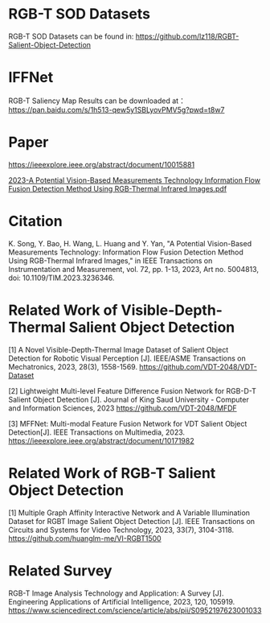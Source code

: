 # RGB-T SOD Datasets
RGB-T SOD Datasets can be found in: https://github.com/lz118/RGBT-Salient-Object-Detection

# IFFNet
RGB-T Saliency Map Results can be downloaded at：https://pan.baidu.com/s/1h513-qew5y1SBLyovPMV5g?pwd=t8w7

# Paper
https://ieeexplore.ieee.org/abstract/document/10015881

[2023-A Potential Vision-Based Measurements Technology Information Flow Fusion Detection Method Using RGB-Thermal Infrared Images.pdf](https://github.com/VDT-2048/IFFNet/files/13700324/2023-A.Potential.Vision-Based.Measurements.Technology.Information.Flow.Fusion.Detection.Method.Using.RGB-Thermal.Infrared.Images.pdf)


# Citation
K. Song, Y. Bao, H. Wang, L. Huang and Y. Yan, "A Potential Vision-Based Measurements Technology: Information Flow Fusion Detection Method Using RGB-Thermal Infrared Images," in IEEE Transactions on Instrumentation and Measurement, vol. 72, pp. 1-13, 2023, Art no. 5004813, doi: 10.1109/TIM.2023.3236346.


#  Related Work of Visible-Depth-Thermal Salient Object Detection
[1]  A Novel Visible-Depth-Thermal Image Dataset of Salient Object Detection for Robotic Visual Perception [J]. IEEE/ASME Transactions on Mechatronics, 2023, 28(3), 1558-1569.
https://github.com/VDT-2048/VDT-Dataset

[2]  Lightweight Multi-level Feature Difference Fusion Network for RGB-D-T Salient Object Detection [J]. Journal of King Saud University - Computer and Information Sciences, 2023
https://github.com/VDT-2048/MFDF

[3]  MFFNet: Multi-modal Feature Fusion Network for VDT Salient Object Detection[J]. IEEE Transactions on Multimedia, 2023.
https://ieeexplore.ieee.org/abstract/document/10171982
 
# Related Work of RGB-T Salient Object Detection
[1]  Multiple Graph Affinity Interactive Network and A Variable Illumination Dataset for RGBT Image Salient Object Detection [J]. IEEE Transactions on Circuits and Systems for Video Technology, 2023, 33(7), 3104-3118.
https://github.com/huanglm-me/VI-RGBT1500

# Related Survey
RGB-T Image Analysis Technology and Application: A Survey [J]. Engineering Applications of Artificial Intelligence,  2023, 120, 105919.
https://www.sciencedirect.com/science/article/abs/pii/S0952197623001033
